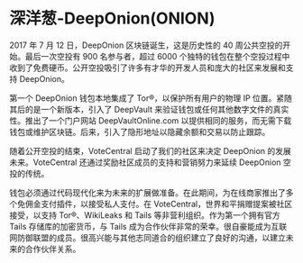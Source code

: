 # 

# 深洋葱-DeepOnion(ONION)

2017 年 7 月 12 日，DeepOnion 区块链诞生，这是历史性的 40 周公共空投的开始。最后一次空投有 900 名参与者，超过 6000 个独特的钱包在整个空投过程中收到了免费硬币。公开空投吸引了许多有才华的开发人员和庞大的社区来发展和支持 DeepOnion。

第一个 DeepOnion 钱包本地集成了 Tor®，以保护所有用户的物理 IP 位置。紧随其后的是一个新版本，引入了 DeepVault 来验证钱包或任何其他数字文件的真实性。推出了一个门户网站 DeepVaultOnline.com 以提供相同的服务，而无需下载钱包或维护区块链。后来，引入了隐形地址以隐藏余额和交易以防止跟踪。

随着公开空投的结束，VoteCentral 启动了我们的社区来决定 DeepOnion 的发展未来。VoteCentral 还通过奖励社区成员的支持和营销努力来延续 DeepOnion 空投的传统。

钱包必须通过代码现代化来为未来的扩展做准备。在此期间，为在线商家推出了多个免佣金支付插件，以接受私人支付。在 VoteCentral，世界和平捐赠提案被社区接受，以支持 Tor®、WikiLeaks 和 Tails 等非营利组织。作为第一个拥有官方 Tails 存储库的加密货币，与 Tails 成为合作伙伴非常的荣幸。很自豪能成为互联网防御联盟的成员。很高兴能与其他志同道合的组织建立了良好的沟通，以建立未来的合作伙伴关系。

